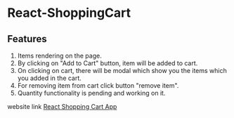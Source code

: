

# React-ShoppingCart

## Features
1. Items rendering on the page.
2. By clicking on "Add to Cart" button, item will be added to cart.
3. On clicking on cart, there will be modal which show you the items which you added in the cart.
4. For removing item from cart click button "remove item".
5. Quantity functionality is pending and working on it.

website link [React Shopping Cart App](https://manoj-kumar-shoppingcart.netlify.com/)







